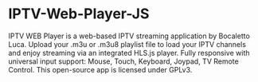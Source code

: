 # IPTV-Web-Player-JS
IPTV WEB Player is a web-based IPTV streaming application by Bocaletto Luca. Upload your .m3u or .m3u8 playlist file to load your IPTV channels and enjoy streaming via an integrated HLS.js player. Fully responsive with universal input support: Mouse, Touch, Keyboard, Joypad, TV Remote Control. This open-source app is licensed under GPLv3.

